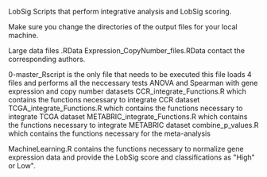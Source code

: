 LobSig Scripts that perform integrative analysis and LobSig scoring.

Make sure you change the directories of the output files for your local machine.  

Large data files .RData  Expression_CopyNumber_files.RData contact the corresponding authors.

0-master_Rscript is the only file that needs to be executed this file loads 4 files and performs all the neccessary tests ANOVA and Spearman with gene expression and copy number datasets 
CCR_integrate_Functions.R which contains the functions necessary to integrate CCR dataset 
TCGA_integrate_Functions.R which contains the functions necessary to integrate TCGA dataset 
METABRIC_integrate_Functions.R which contains the functions necessary to integrate METABRIC dataset 
combine_p_values.R which contains the functions necessary for the meta-analysis 

MachineLearning.R contains the functions necessary to normalize gene expression data and provide the LobSig score and classifications as "High" or Low". 

